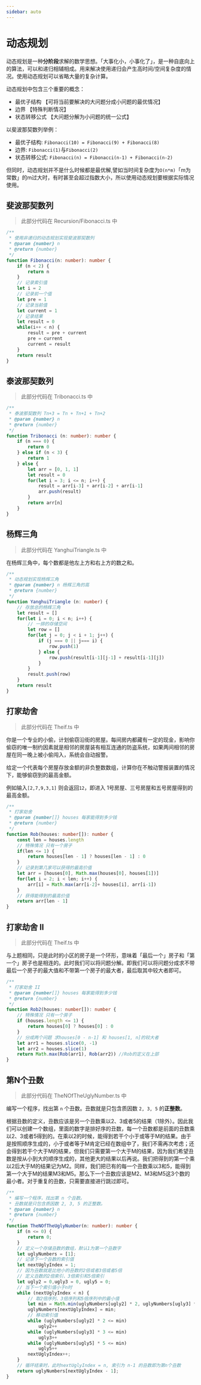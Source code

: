 ```yaml
---
sidebar: auto
---
```


# 动态规划

动态规划是一种**分阶段**求解的数学思想。「大事化小，小事化了」，是一种自底向上的算法，可以和递归相辅相成。用来解决使用递归会产生高时间/空间复杂度的情况。使用动态规划可以省略大量的复杂计算。

动态规划中包含三个重要的概念：

- 最优子结构 【可将当前要解决的大问题分成小问题的最优情况】
- 边界 【特殊判断情况】
- 状态转移公式 【大问题分解为小问题的统一公式】

以斐波那契数列举例：

- 最优子结构: `Fibonacci(10) = Fibonacci(9) + Fibonacci(8)`
- 边界: `Fibonacci(1)`与`Fibonacci(2)`
- 状态转移公式: `Fibonacci(n) = Fibonacci(n-1) + Fibonacci(n-2)`

但同时，动态规划并不是什么时候都是最优解,譬如当时间复杂度为`O(n*m)`「m为常数」的m过大时，有时甚至会超过指数大小，所以使用动态规划要根据实际情况使用。

## 斐波那契数列

> 此部分代码在 Recursion/Fibonacci.ts 中

```typescript
/**
 * 使用非递归的动态规划实现斐波那契数列
 * @param {number} n 
 * @return {number}
 */
function Fibonacci(n: number): number {
    if (n < 2) {
        return n
    }
    // 记录索引值
    let i = 2
    // 记录前一个值
    let pre = 1
    // 记录当前值
    let current = 1
    // 记录结果
    let result = 0
    while(i++ < n) {
        result = pre + current
        pre = current
        current = result
    }
    return result
}
```

## 泰波那契数列

> 此部分代码在 Tribonacci.ts 中

```typescript
/**
 * 泰波那契数列 Tn+3 = Tn + Tn+1 + Tn+2
 * @param {number} n 
 * @return {number}
 */
function Tribonacci (n: number): number {
    if (n === 0) {
        return 0
    } else if (n < 3) {
        return 1
    } else {
        let arr = [0, 1, 1]
        let result = 0
        for(let i = 3; i <= n; i++) {
            result = arr[i-3] + arr[i-2] + arr[i-1]
            arr.push(result)
        }
        return arr[n]
    }
}
```

## 杨辉三角

> 此部分代码在 YanghuiTriangle.ts 中

在杨辉三角中，每个数都是他左上方和右上方的数之和。

```typescript
/**
 * 动态规划实现杨辉三角
 * @param {number} n 杨辉三角的高
 * @return {number}
 */
function YanghuiTriangle (n: number) {
    // 存放总的杨辉三角
    let result = []
    for(let i = 0; i < n; i++) {
      	// 一排的存储空间
        let row = []
        for(let j = 0; j < i + 1; j++) {
            if (j === 0 || j=== i) {
                row.push(1)
            } else {
                row.push(result[i-1][j-1] + result[i-1][j])
            }
        }
        result.push(row)
    }
    return result
}
```

## 打家劫舍

> 此部分代码在 Theif.ts 中

你是一个专业的小偷，计划偷窃沿街的房屋。每间房内都藏有一定的现金，影响你偷窃的唯一制约因素就是相邻的房屋装有相互连通的防盗系统，如果两间相邻的房屋在同一晚上被小偷闯入，系统会自动报警。

给定一个代表每个房屋存放金额的非负整数数组，计算你在不触动警报装置的情况下，能够偷窃到的最高金额。

例如输入`[2,7,9,3,1]` 则会返回`12`，即进入 1号房屋、三号房屋和五号房屋得到的最高金额。

```typescript
/**
 * 打家劫舍
 * @param {number[]} houses 每家能得到多少钱
 * @return {number}
 */
function Rob(houses: number[]): number {
    const len = houses.length
    // 特殊情况 只有一个房子
    if(len <= 1) {
        return houses[len - 1] ? houses[len - 1] : 0
    }
    // 记录到第几家可以获得的最高价值
    let arr = [houses[0], Math.max(houses[0], houses[1])]
    for(let i = 2; i < len; i++) {
        arr[i] = Math.max(arr[i-2]+ houses[i], arr[i-1])
    }
    // 获得能得到的最高价值
    return arr[len - 1]
}
```

## 打家劫舍 II

> 此部分代码在 Theif.ts 中

与上题相同，只是此时的小区的房子是一个环形，意味着「最后一个」房子和「第一个」房子也是相连的。此时我们可以将问题分解。即我们可以将问题分成求不带最后一个房子的最大值和不带第一个房子的最大者，最后取其中较大者即可。

```typescript
/**
 * 打家劫舍 II
 * @param {number[]} houses 每家能得到多少钱
 * @return {number}
 */
function Rob2(houses: number[]): number {
    // 特殊情况 只有一个房子
    if (houses.length <= 1) {
        return houses[0] ? houses[0] : 0
    }
    // 分成两个问题 求houses[0 - n-1] 和 houses[1, n]的较大者
    let arr1 = houses.slice(0, -1)
    let arr2 = houses.slice(1)
    return Math.max(Rob(arr1), Rob(arr2)) //Rob的定义在上部
}
```

## 第N个丑数

> 此部分代码在 TheNOfTheUglyNumber.ts 中

编写一个程序，找出第 `n` 个丑数。丑数就是只包含质因数 `2, 3, 5` 的**正整数**。

根据丑数的定义，丑数应该是另一个丑数乘以2、3或者5的结果（1除外）。因此我们可以创建一个数组，里面的数字是排好序的丑数，每一个丑数都是前面的丑数乘以2、3或者5得到的。在乘以2的时候，能得到若干个小于或等于M的结果。由于是按照顺序生成的，小于或者等于M肯定已经在数组中了，我们不需再次考虑；还会得到若干个大于M的结果，但我们只需要第一个大于M的结果，因为我们希望丑数是按从小到大的顺序生成的，其他更大的结果以后再说。我们把得到的第一个乘以2后大于M的结果记为M2。同样，我们把已有的每一个丑数乘以3和5，能得到第一个大于M的结果M3和M5。那么下一个丑数应该是M2、M3和M5这3个数的最小者。对于重复的丑数，只需要直接进行跳过即可。

```typescript
/**
 * 编写一个程序，找出第 n 个丑数。
 * 丑数就是只包含质因数 2, 3, 5 的正整数。
 * @param {number} n 
 * @return {number}
 */
function TheNOfTheUglyNumber(n: number): number {
    if (n <= 0) {
        return 0;
    }
    // 定义一个存储丑数的数组，默认1为第一个丑数字
    let uglyNumbers = [1];
    // 记录下一个丑数的索引值
    let nextUglyIndex = 1;
    // 因为丑数就是比他小的丑数的2倍或者3倍或者5倍
    // 定义丑数的2倍索引、3倍索引和5倍索引
    let ugly2 = 0,ugly3 = 0, ugly5 = 0;
    // 当下一个索引值小于n时
    while (nextUglyIndex < n) {
        // 取2倍序列、3倍序列和5倍序列中的最小值
        let min = Math.min(uglyNumbers[ugly2] * 2, uglyNumbers[ugly3] * 3, uglyNumbers[ugly5] * 5);
        uglyNumbers[nextUglyIndex] = min;
        // 移动索引值
        while (uglyNumbers[ugly2] * 2 <= min)
            ugly2++
        while (uglyNumbers[ugly3] * 3 <= min)
            ugly3++
        while (uglyNumbers[ugly5] * 5 <= min)
            ugly5++
        nextUglyIndex++;
    }
    // 循环结束时，此时nextUglyIndex = n, 索引为 n-1 的丑数即为第n个丑数
    return uglyNumbers[nextUglyIndex - 1];
}
```

